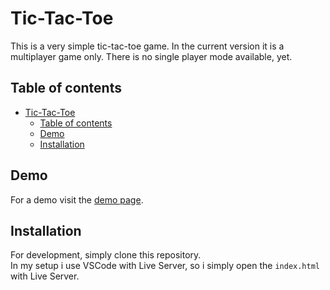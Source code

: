 # Tic-Tac-Toe
This is a very simple tic-tac-toe game. In the current version it is a multiplayer game only. There is no single player mode available, yet.

## Table of contents
- [Tic-Tac-Toe](#tic-tac-toe)
  - [Table of contents](#table-of-contents)
  - [Demo](#demo)
  - [Installation](#installation)

## Demo
For a demo visit the [demo page](https://patrickmaul.github.io/Tic-Tac-Toe/).

## Installation
For development, simply clone this repository.  
In my setup i use VSCode with Live Server, so i simply open the `index.html` with Live Server.
